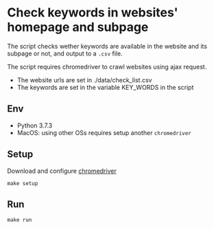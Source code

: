 # Check keywords in websites' homepage and subpage

The script checks wether keywords are available in the website and its subpage or not, and output to a `.csv` file.

The script requires chromedriver to crawl websites using ajax request.

*  The website urls are set in ./data/check_list.csv
*  The keywords are set in the variable KEY_WORDS in the script

## Env
* Python 3.7.3
* MacOS: using other OSs requires setup another `chromedriver`

## Setup
Download and configure [chromedriver](https://sites.google.com/a/chromium.org/chromedriver/home)

```
make setup
```

## Run
```
make run
```
